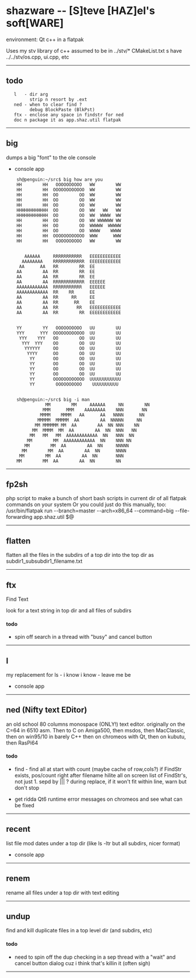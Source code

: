 
# shazware -- [S]teve [HAZ]el's soft[WARE]

environment:  Qt c++ in a flatpak

Uses my stv library of c++ assumed to be in ../stv/*
CMakeList.txt s have ../../stv/os.cpp, ui.cpp, etc

--------------------------------------------------------------------------------

## todo
```
   l   - dir arg
         strip n resort by .ext
   ned - when to clear find ?
         debug BlockPaste (BlkPst)
   ftx - enclose any space in findstr for ned
   doc n package it as app.shaz.util flatpak
```

--------------------------------------------------------------------------------

## big

dumps a big "font" to the ole console

* console app

```
    sh@penguin:~/src$ big how are you
    HH        HH   OOOOOOOOOO   WW        WW
    HH        HH  OOOOOOOOOOOO  WW        WW
    HH        HH  OO        OO  WW        WW
    HH        HH  OO        OO  WW        WW
    HH        HH  OO        OO  WW        WW
    HHHHHHHHHHHH  OO        OO  WW   WW   WW
    HHHHHHHHHHHH  OO        OO  WW  WWWW  WW
    HH        HH  OO        OO  WW WWWWWW WW
    HH        HH  OO        OO  WWWWW  WWWWW
    HH        HH  OO        OO  WWWW    WWWW
    HH        HH  OOOOOOOOOOOO  WWW      WWW
    HH        HH   OOOOOOOOOO   WW        WW


       AAAAAA     RRRRRRRRRRR   EEEEEEEEEEEE
      AAAAAAAA    RRRRRRRRRRRR  EEEEEEEEEEEE
     AA      AA   RR        RR  EE
    AA        AA  RR        RR  EE
    AA        AA  RR        RR  EE
    AA        AA  RRRRRRRRRRRR  EEEEEE
    AAAAAAAAAAAA  RRRRRRRRRRR   EEEEEE
    AAAAAAAAAAAA  RR    RR      EE
    AA        AA  RR     RR     EE
    AA        AA  RR      RR    EE
    AA        AA  RR       RR   EEEEEEEEEEEE
    AA        AA  RR        RR  EEEEEEEEEEEE


    YY        YY   OOOOOOOOOO   UU        UU
    YYY      YYY  OOOOOOOOOOOO  UU        UU
     YYY    YYY   OO        OO  UU        UU
      YYY  YYY    OO        OO  UU        UU
       YYYYYY     OO        OO  UU        UU
        YYYY      OO        OO  UU        UU
         YY       OO        OO  UU        UU
         YY       OO        OO  UU        UU
         YY       OO        OO  UU        UU
         YY       OO        OO  UU        UU
         YY       OOOOOOOOOOOO  UUUUUUUUUUUU
         YY        OOOOOOOOOO    UUUUUUUUUU


    sh@penguin:~/src$ big -i man
               MM        MM     AAAAAA     NN        NN
              MMM      MMM    AAAAAAAA    NNN       NN
             MMMM    MMMM   AA      AA   NNNN      NN
            MMMMM  MMMMM  AA        AA  NNNNN     NN
           MM MMMMMM MM  AA        AA  NN NNN    NN
          MM  MMMM  MM  AA        AA  NN  NNN   NN
         MM   MM   MM  AAAAAAAAAAAA  NN   NNN  NN
        MM        MM  AAAAAAAAAAAA  NN    NNN NN
       MM        MM  AA        AA  NN     NNNNN
      MM        MM  AA        AA  NN      NNNN
     MM        MM  AA        AA  NN       NNN
    MM        MM  AA        AA  NN        NN
```

--------------------------------------------------------------------------------

## fp2sh

php script to make a bunch of short bash scripts in current dir 
of all flatpak commands on your system
Or you could just do this manually, too:
   /usr/bin/flatpak run --branch=master --arch=x86_64 --command=big 
	                     --file-forwarding app.shaz.util  $@

--------------------------------------------------------------------------------

## flatten

flatten all the files in the subdirs of a top dir into the top dir as
subdir1_subsubdir1_filename.txt

--------------------------------------------------------------------------------

## ftx

Find Text

look for a text string in top dir and all files of subdirs

#### todo

* spin off search in a thread with "busy" and cancel button

--------------------------------------------------------------------------------

## l

my replacement for ls - i know i know - leave me be

* console app

--------------------------------------------------------------------------------

## ned (Nifty text EDitor)

an old school 80 columns monospace (ONLY!) text editor.
originally on the C=64 in 6510 asm.
Then to C on Amiga500,
then msdos,
then MacClassic,
then on win95/10 in barely C++
then on chromeos with Qt, then on kubutu, then RasPi64

#### todo

* find - find all at start with count (maybe cache of row,cols?)
         if FindStr exists,
            pos/count right after filename
            hilite all on screen
      list of FindStr's, not just 1.  sepd by ||| ?
      during replace, if it won't fit within line, warn but don't stop

* get ridda Qt6 runtime error messages on chromeos and see what can be fixed

--------------------------------------------------------------------------------

## recent

list file mod dates under a top dir (like ls -ltr but all subdirs, nicer format)

* console app

--------------------------------------------------------------------------------

## renem

rename all files under a top dir with text editing

--------------------------------------------------------------------------------

## undup

find and kill duplicate files in a top level dir (and subdirs, etc)

#### todo
* need to spin off the dup checking in a sep thread with a
 "wait" and cancel button dialog
  cuz i think that's killin it (often sigh)

--------------------------------------------------------------------------------
